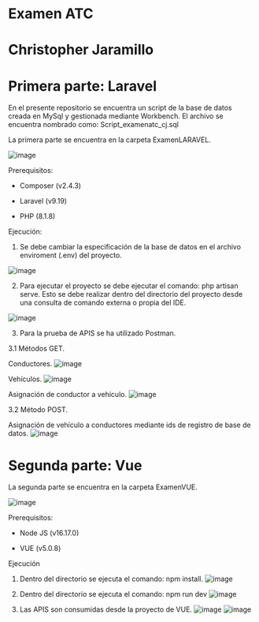 # Examen ATC

# Christopher Jaramillo

# Primera parte: Laravel

En el presente repositorio se encuentra un script de la base de datos creada en MySql y gestionada mediante Workbench. El archivo se encuentra nombrado como: Script_examenatc_cj.sql

La primera parte se encuentra en la carpeta ExamenLARAVEL.

![image](https://user-images.githubusercontent.com/65567183/197237168-ec6f3fa4-0e2f-4334-b68b-b56de9376481.png)

Prerequisitos:

- Composer (v2.4.3)

- Laravel (v9.19)

- PHP (8.1.8)

Ejecución:

1. Se debe cambiar la especificación de la base de datos en el archivo enviroment (.env) del proyecto.

![image](https://user-images.githubusercontent.com/65567183/197226577-3cdde991-cfb8-49d0-b7af-6cee11090809.png)

2. Para ejecutar el proyecto se debe ejecutar el comando: php artisan serve.
   Esto se debe realizar dentro del directorio del proyecto desde una consulta de comando externa o propia del IDE.
   
![image](https://user-images.githubusercontent.com/65567183/197228972-ec8e3f76-bfd2-45f8-b55c-a40e17885965.png)

3. Para la prueba de APIS se ha utilizado Postman.

3.1 Métodos GET.

Conductores.
![image](https://user-images.githubusercontent.com/65567183/197236390-2b1260f6-792f-422b-9932-ec2fa741b8cc.png)

Vehículos.
![image](https://user-images.githubusercontent.com/65567183/197236461-80086054-3c94-4f5f-95bd-4b9e1e7f98e9.png)

Asignación de conductor a vehículo.
![image](https://user-images.githubusercontent.com/65567183/197236509-a79b59ff-b752-42ed-9163-4855640d73b8.png)

3.2 Método POST.

Asignación de vehículo a conductores mediante ids de registro de base de datos.
![image](https://user-images.githubusercontent.com/65567183/197236699-c2e1cf2e-1c0b-4d8a-9fee-1d42decf9a09.png)

# Segunda parte: Vue

La segunda parte se encuentra en la carpeta ExamenVUE.

![image](https://user-images.githubusercontent.com/65567183/197237822-40f85512-8e2c-45f3-a5b2-53f3cca7a927.png)

Prerequisitos:

- Node JS (v16.17.0)

- VUE (v5.0.8)

Ejecución

1. Dentro del directorio se ejecuta el comando: npm install.
![image](https://user-images.githubusercontent.com/65567183/197238783-725c557b-1f26-4e13-822d-3ba6f829a847.png)

2. Dentro del directorio se ejecuta el comando: npm run dev
![image](https://user-images.githubusercontent.com/65567183/197238978-4b62d8e5-6f2d-45f2-9a14-37f78b88af0d.png)

3. Las APIS son consumidas desde la proyecto de VUE.
![image](https://user-images.githubusercontent.com/65567183/197240027-da3b3a56-5cad-40d5-9a4c-2a7437a657c7.png)
![image](https://user-images.githubusercontent.com/65567183/197240183-7dfca26c-06f4-438d-a062-e2105d41a832.png)
